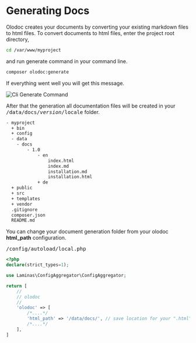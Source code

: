 
# Generating Docs

Olodoc creates your documents by converting your existing markdown files to html files. To convert documents to html files, enter the project root directory,

```sh [command-line] data-user="root" data-host="local"
cd /var/www/myproject
```

and run generate command in your command line.

```sh [command-line] data-user="root" data-host="local"
composer olodoc:generate
```

If everything went well you will get this message.

![Cli Generate Command](/images/cli-generate-command.png)

After that the generation all documentation files will be created in your <kbd>/data/docs/$version/$locale</kbd> folder.

```sh
- myproject
  + bin
  + config
  - data
  	- docs
  		- 1.0
  			- en
  				index.html
  				index.md
  				installation.md
  				installation.html
  			+ de
  + public
  + src
  + templates
  + vendor
  .gitignore
  composer.json
  README.md
```

You can change your document generation folder from your olodoc <b>html_path</b> configuration.

<kbd>/config/autoload/local.php</kbd>

```php
<?php
declare(strict_types=1);

use Laminas\ConfigAggregator\ConfigAggregator;

return [
    //
    // olodoc
    // 
    'olodoc' => [
    	/*....*/
        'html_path' => '/data/docs/', // save location for your ".html" document files
        /*....*/
    ],
]
```